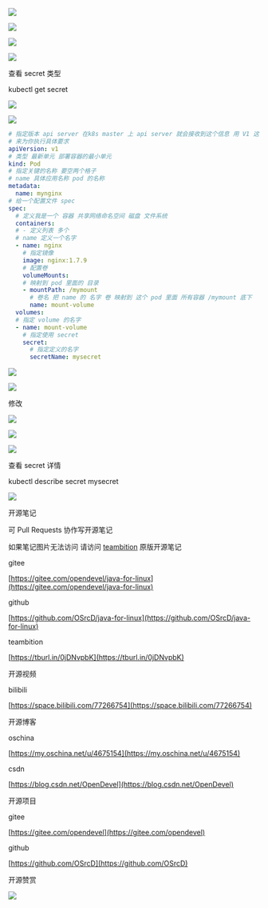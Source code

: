 ![](https://tcs.teambition.net/storage/31228893902009b059d5c324d5c737a759be?Signature=eyJhbGciOiJIUzI1NiIsInR5cCI6IkpXVCJ9.eyJBcHBJRCI6IjU5Mzc3MGZmODM5NjMyMDAyZTAzNThmMSIsIl9hcHBJZCI6IjU5Mzc3MGZmODM5NjMyMDAyZTAzNThmMSIsIl9vcmdhbml6YXRpb25JZCI6IiIsImV4cCI6MTYxMzYxMzgzMywiaWF0IjoxNjEzMDA5MDMzLCJyZXNvdXJjZSI6Ii9zdG9yYWdlLzMxMjI4ODkzOTAyMDA5YjA1OWQ1YzMyNGQ1YzczN2E3NTliZSJ9.nCtuks7HrFZBF0mn7pnMrN_fqmidELZ5jSgriPatfns&download=image.png "")

![](https://tcs.teambition.net/storage/31228132bc6ccd43f1515fa8ab8b45e0fcaf?Signature=eyJhbGciOiJIUzI1NiIsInR5cCI6IkpXVCJ9.eyJBcHBJRCI6IjU5Mzc3MGZmODM5NjMyMDAyZTAzNThmMSIsIl9hcHBJZCI6IjU5Mzc3MGZmODM5NjMyMDAyZTAzNThmMSIsIl9vcmdhbml6YXRpb25JZCI6IiIsImV4cCI6MTYxMzYxMzgzMywiaWF0IjoxNjEzMDA5MDMzLCJyZXNvdXJjZSI6Ii9zdG9yYWdlLzMxMjI4MTMyYmM2Y2NkNDNmMTUxNWZhOGFiOGI0NWUwZmNhZiJ9.bHeCxdhnjcOu1LZGeITTzA5il9hjoUBjrycDp5J1ZEw&download=image.png "")

![](https://tcs.teambition.net/storage/31225a2a93fc464b206f78c89c33ec73274d?Signature=eyJhbGciOiJIUzI1NiIsInR5cCI6IkpXVCJ9.eyJBcHBJRCI6IjU5Mzc3MGZmODM5NjMyMDAyZTAzNThmMSIsIl9hcHBJZCI6IjU5Mzc3MGZmODM5NjMyMDAyZTAzNThmMSIsIl9vcmdhbml6YXRpb25JZCI6IiIsImV4cCI6MTYxMzYxMzgzMywiaWF0IjoxNjEzMDA5MDMzLCJyZXNvdXJjZSI6Ii9zdG9yYWdlLzMxMjI1YTJhOTNmYzQ2NGIyMDZmNzhjODljMzNlYzczMjc0ZCJ9.wpUp7M1WAVlDIcefrGXpdx4svJBYbJFRpzAaC4QJkIk&download=image.png "")

![](https://tcs.teambition.net/storage/31220d2ebe48b69d8b1f8e8685c201df0247?Signature=eyJhbGciOiJIUzI1NiIsInR5cCI6IkpXVCJ9.eyJBcHBJRCI6IjU5Mzc3MGZmODM5NjMyMDAyZTAzNThmMSIsIl9hcHBJZCI6IjU5Mzc3MGZmODM5NjMyMDAyZTAzNThmMSIsIl9vcmdhbml6YXRpb25JZCI6IiIsImV4cCI6MTYxMzYxMzgzMywiaWF0IjoxNjEzMDA5MDMzLCJyZXNvdXJjZSI6Ii9zdG9yYWdlLzMxMjIwZDJlYmU0OGI2OWQ4YjFmOGU4Njg1YzIwMWRmMDI0NyJ9.IY1VdDSmHMimidR-U-9d-nP4_mYyjzWz6uO0XXe6hQ0&download=image.png "")

查看 secret 类型

kubectl get secret

![](https://tcs.teambition.net/storage/31226fa2717d03c5f1258977899e94407c26?Signature=eyJhbGciOiJIUzI1NiIsInR5cCI6IkpXVCJ9.eyJBcHBJRCI6IjU5Mzc3MGZmODM5NjMyMDAyZTAzNThmMSIsIl9hcHBJZCI6IjU5Mzc3MGZmODM5NjMyMDAyZTAzNThmMSIsIl9vcmdhbml6YXRpb25JZCI6IiIsImV4cCI6MTYxMzYxMzgzMywiaWF0IjoxNjEzMDA5MDMzLCJyZXNvdXJjZSI6Ii9zdG9yYWdlLzMxMjI2ZmEyNzE3ZDAzYzVmMTI1ODk3Nzg5OWU5NDQwN2MyNiJ9.ymC_zea53CZSuKgDeCHx9av2SEOrwrQzzzupxjtdJZE&download=image.png "")



![](https://tcs.teambition.net/storage/31224a56fd15908b830ea999ccf70a066960?Signature=eyJhbGciOiJIUzI1NiIsInR5cCI6IkpXVCJ9.eyJBcHBJRCI6IjU5Mzc3MGZmODM5NjMyMDAyZTAzNThmMSIsIl9hcHBJZCI6IjU5Mzc3MGZmODM5NjMyMDAyZTAzNThmMSIsIl9vcmdhbml6YXRpb25JZCI6IiIsImV4cCI6MTYxMzYxMzgzMywiaWF0IjoxNjEzMDA5MDMzLCJyZXNvdXJjZSI6Ii9zdG9yYWdlLzMxMjI0YTU2ZmQxNTkwOGI4MzBlYTk5OWNjZjcwYTA2Njk2MCJ9.JLuhur9p4PRFfV4sTOJJx0r8wDlhtL3hyh2TP6571VQ&download=image.png "")

```yaml
# 指定版本 api server 在k8s master 上 api server 就会接收到这个信息 用 V1 这样 api 引擎 
# 来为你执行具体要求
apiVersion: v1
# 类型 最新单元 部署容器的最小单元
kind: Pod
# 指定关键的名称 要空两个格子
# name 具体应用名称 pod 的名称 
metadata:
  name: mynginx
# 给一个配置文件 spec
spec:
  # 定义我是一个 容器 共享网络命名空间 磁盘 文件系统
  containers:
  # - 定义列表 多个
  # name 定义一个名字 
  - name: nginx
    # 指定镜像
    image: nginx:1.7.9
    # 配置卷
    volumeMounts:
    # 映射到 pod 里面的 目录
    - mountPath: /mymount
      # 卷名 把 name 的 名字 卷 映射到 这个 pod 里面 所有容器 /mymount 底下
      name: mount-volume
  volumes:
  # 指定 volume 的名字
  - name: mount-volume
    # 指定使用 secret
    secret:
      # 指定定义的名字
      secretName: mysecret

```

![](https://tcs.teambition.net/storage/31225e84f395bf84cd85dc1a8bed99438905?Signature=eyJhbGciOiJIUzI1NiIsInR5cCI6IkpXVCJ9.eyJBcHBJRCI6IjU5Mzc3MGZmODM5NjMyMDAyZTAzNThmMSIsIl9hcHBJZCI6IjU5Mzc3MGZmODM5NjMyMDAyZTAzNThmMSIsIl9vcmdhbml6YXRpb25JZCI6IiIsImV4cCI6MTYxMzYxMzgzMywiaWF0IjoxNjEzMDA5MDMzLCJyZXNvdXJjZSI6Ii9zdG9yYWdlLzMxMjI1ZTg0ZjM5NWJmODRjZDg1ZGMxYThiZWQ5OTQzODkwNSJ9.CEPtQkh--oDKYcTQIlfby61j0ySscThabwhaeH848ms&download=image.png "")

![](https://tcs.teambition.net/storage/312291f462d895a2e1c2267223a1fb651132?Signature=eyJhbGciOiJIUzI1NiIsInR5cCI6IkpXVCJ9.eyJBcHBJRCI6IjU5Mzc3MGZmODM5NjMyMDAyZTAzNThmMSIsIl9hcHBJZCI6IjU5Mzc3MGZmODM5NjMyMDAyZTAzNThmMSIsIl9vcmdhbml6YXRpb25JZCI6IiIsImV4cCI6MTYxMzYxMzgzMywiaWF0IjoxNjEzMDA5MDMzLCJyZXNvdXJjZSI6Ii9zdG9yYWdlLzMxMjI5MWY0NjJkODk1YTJlMWMyMjY3MjIzYTFmYjY1MTEzMiJ9.gFjJePabXLXmU8cwcQ01XrLJVaOnIEEErbwBXRKscyU&download=image.png "")

修改

![](https://tcs.teambition.net/storage/3122ca019032d3710a4853cb35766eb2f52e?Signature=eyJhbGciOiJIUzI1NiIsInR5cCI6IkpXVCJ9.eyJBcHBJRCI6IjU5Mzc3MGZmODM5NjMyMDAyZTAzNThmMSIsIl9hcHBJZCI6IjU5Mzc3MGZmODM5NjMyMDAyZTAzNThmMSIsIl9vcmdhbml6YXRpb25JZCI6IiIsImV4cCI6MTYxMzYxMzgzMywiaWF0IjoxNjEzMDA5MDMzLCJyZXNvdXJjZSI6Ii9zdG9yYWdlLzMxMjJjYTAxOTAzMmQzNzEwYTQ4NTNjYjM1NzY2ZWIyZjUyZSJ9.bF94VSPWhhWwUxl8UvHs3lGePHj4xl7dQUjFmmoyPK8&download=image.png "")

![](https://tcs.teambition.net/storage/31222e406bd1a24632e4dd316e530b91a50f?Signature=eyJhbGciOiJIUzI1NiIsInR5cCI6IkpXVCJ9.eyJBcHBJRCI6IjU5Mzc3MGZmODM5NjMyMDAyZTAzNThmMSIsIl9hcHBJZCI6IjU5Mzc3MGZmODM5NjMyMDAyZTAzNThmMSIsIl9vcmdhbml6YXRpb25JZCI6IiIsImV4cCI6MTYxMzYxMzgzMywiaWF0IjoxNjEzMDA5MDMzLCJyZXNvdXJjZSI6Ii9zdG9yYWdlLzMxMjIyZTQwNmJkMWEyNDYzMmU0ZGQzMTZlNTMwYjkxYTUwZiJ9.pPIZvMP1wdA8R81MduD2ikQq3V8o0s6s5zgRk-3YzLc&download=image.png "")

![](https://tcs.teambition.net/storage/3122ad070f39e1352e329f8125598b8b0a86?Signature=eyJhbGciOiJIUzI1NiIsInR5cCI6IkpXVCJ9.eyJBcHBJRCI6IjU5Mzc3MGZmODM5NjMyMDAyZTAzNThmMSIsIl9hcHBJZCI6IjU5Mzc3MGZmODM5NjMyMDAyZTAzNThmMSIsIl9vcmdhbml6YXRpb25JZCI6IiIsImV4cCI6MTYxMzYxMzgzMywiaWF0IjoxNjEzMDA5MDMzLCJyZXNvdXJjZSI6Ii9zdG9yYWdlLzMxMjJhZDA3MGYzOWUxMzUyZTMyOWY4MTI1NTk4YjhiMGE4NiJ9.K7FVRcTDMEhsRsBnoR8Z48pM_wrLZBAq2oBNftpxElk&download=image.png "")

查看 secret 详情

kubectl describe secret mysecret

![](https://tcs.teambition.net/storage/312279b9adcf84e367aa6cc95983db30db27?Signature=eyJhbGciOiJIUzI1NiIsInR5cCI6IkpXVCJ9.eyJBcHBJRCI6IjU5Mzc3MGZmODM5NjMyMDAyZTAzNThmMSIsIl9hcHBJZCI6IjU5Mzc3MGZmODM5NjMyMDAyZTAzNThmMSIsIl9vcmdhbml6YXRpb25JZCI6IiIsImV4cCI6MTYxMzYxMzgzMywiaWF0IjoxNjEzMDA5MDMzLCJyZXNvdXJjZSI6Ii9zdG9yYWdlLzMxMjI3OWI5YWRjZjg0ZTM2N2FhNmNjOTU5ODNkYjMwZGIyNyJ9.NzrNnUdbmHxqLiicNuOwHrhbAh9DqJggPyGijz_IFqU&download=image.png "")





开源笔记

可 Pull Requests 协作写开源笔记

如果笔记图片无法访问 请访问 [teambition](https://tburl.in/0jDNvpbK) 原版开源笔记

gitee

[https://gitee.com/opendevel/java-for-linux](https://gitee.com/opendevel/java-for-linux)

github

[https://github.com/OSrcD/java-for-linux](https://github.com/OSrcD/java-for-linux)

teambition

[https://tburl.in/0jDNvpbK](https://tburl.in/0jDNvpbK)

开源视频

bilibili

[https://space.bilibili.com/77266754](https://space.bilibili.com/77266754)

开源博客

oschina

[https://my.oschina.net/u/4675154](https://my.oschina.net/u/4675154)

csdn

[https://blog.csdn.net/OpenDevel](https://blog.csdn.net/OpenDevel)

开源项目

gitee

[https://gitee.com/opendevel](https://gitee.com/opendevel)

github

[https://github.com/OSrcD](https://github.com/OSrcD)

开源赞赏

![](https://tcs.teambition.net/storage/3121aed56e96d914e1046f3b498b493ce232?Signature=eyJhbGciOiJIUzI1NiIsInR5cCI6IkpXVCJ9.eyJBcHBJRCI6IjU5Mzc3MGZmODM5NjMyMDAyZTAzNThmMSIsIl9hcHBJZCI6IjU5Mzc3MGZmODM5NjMyMDAyZTAzNThmMSIsIl9vcmdhbml6YXRpb25JZCI6IiIsImV4cCI6MTYxMzYxMzgzMywiaWF0IjoxNjEzMDA5MDMzLCJyZXNvdXJjZSI6Ii9zdG9yYWdlLzMxMjFhZWQ1NmU5NmQ5MTRlMTA0NmYzYjQ5OGI0OTNjZTIzMiJ9.3PiFAB3s3WCPwTJUT0f4ObyaCFbINqgDIvTNEwcTLn8&download=image.png "")

